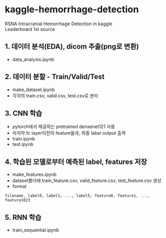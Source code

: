 # kaggle-hemorrhage-detection
RSNA Intracranial Hemorrhage Detection in kaggle<br>
Leaderboard 1st source

## 1. 데이터 분석(EDA), dicom 추출(png로 변환)
* data_analysis.ipynb

## 2. 데이터 분할 - Train/Valid/Test
* make_dataset.ipynb
* 각각의 train.csv, valid.csv, test.csv로 분리

## 3. CNN 학습
* pytorch에서 제공하는 pretrained densenet121 사용
* 마지막 fc layer이전의 feature들과, 최종 label output 출력
* train.ipynb
* test.ipynb

## 4. 학습된 모델로부터 예측된 label, features 저장
* make_features.ipynb
* dataset폴더에 train_feature.csv, valid_feature.csv, test_feature.csv 생성
* format 
```
filename, label0, label1, ..., label5, feature0, feature1, ..., feature1023
```

## 5. RNN 학습
* train_sequential.ipynb
